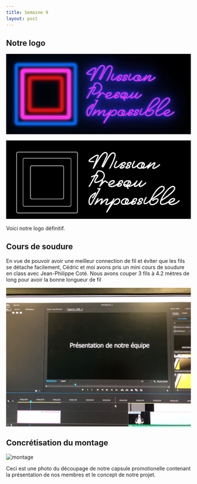 ```yaml
---
title: Semaine 9
layout: post
---
```


## Notre logo
![logo](../medias/logo_regular.png)


![logo](../medias/logo_white_black.png)

Voici notre logo définitif.

## Cours de soudure
En vue de pouvoir avoir une meilleur connection de fil et éviter que les fils se détache facilement, Cédric et moi avons pris un mini cours de soudure en class avec Jean-Philippe Coté. Nous avons couper 3 fils à 4.2 mètres de long pour avoir la bonne longueur de fil

![montage](../medias/montage.jpg)


## Concrétisation du montage

![montage](../medias/soudure.jpg)

Ceci est une photo du découpage de notre capsule promotionelle contenant la présentation de nos membres et le concept de notre projet.







